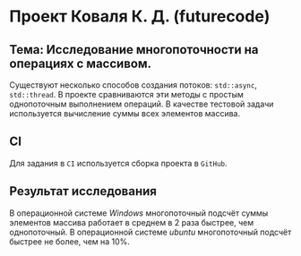# Проект Коваля К. Д. (futurecode)

## Тема: Исследование многопоточности на операциях с массивом.

Существуют несколько способов создания потоков: `std::async`, `std::thread`.
В проекте сравниваются эти методы с простым однопоточным выполнением операций.
В качестве тестовой задачи используется вычисление суммы всех элементов массива.

## CI

Для задания в `CI` используется сборка проекта в `GitHub`.

## Результат исследования

В операционной системе _Windows_ многопоточный подсчёт суммы элементов массива работает в среднем в 2 раза быстрее, чем однопоточный.
В операционной системе _ubuntu_ многопоточный подсчёт быстрее не более, чем на 10%.